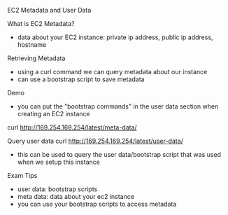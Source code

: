 EC2 Metadata and User Data

What is EC2 Metadata?
- data about your EC2 instance: private ip address, public ip address, hostname

Retrieving Metadata
- using a curl command we can query metadata about our instance
- can use a bootstrap script to save metadata

Demo
- you can put the "bootstrap commands" in the user data section when creating an EC2 instance

curl http://169.254.169.254/latest/meta-data/

Query user data
curl http://169.254.169.254/latest/user-data/
- this can be used to query the user data/bootstrap script that was used when we setup this instance

Exam Tips
- user data: bootstrap scripts
- meta data: data about your ec2 instance 
- you can use your bootstrap scripts to access metadata